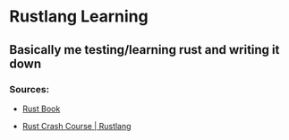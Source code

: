 # Rustlang Learning

## Basically me testing/learning rust and writing it down
### Sources:

- [Rust Book](https://doc.rust-lang.org/book/ch01-00-getting-started.html)

- [Rust Crash Course | Rustlang](https://www.youtube.com/watch?v=zF34dRivLOw&t=2255s&ab_channel=TraversyMedia)
